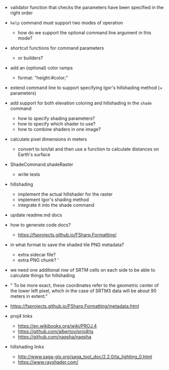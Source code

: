 ﻿- validator function that checks the parameters have been specified in the right order
- `help` command must support two modes of operation
    - how do we support the optional command line argument in this mode?
- shortcut functions for command parameters
    - or builders?

- add an (optional) color ramps
    - format: "height:#color;"
- extend command line to support specifying Igor's hillshading method (+ parameters)
- add support for both elevation coloring and hillshading in the `shade` command
    - how to specify shading parameters?
    - how to specify which shader to use?
    - how to combine shaders in one image?

-  calculate pixel dimensions in meters
    - convert to lon/lat and then use a function to calculate distances on Earth's surface

- ShadeCommand.shadeRaster
    - write tests

- hillshading
    - implement the actual hillshader for the raster
    - implement Igor's shading method
    - integrate it into the shade command
- update readme.md docs

- how to generate code docs?
    - https://fsprojects.github.io/FSharp.Formatting/

- in what format to save the shaded tile PNG metadata?  
    - extra sidecar file?
    - extra PNG chunk?
'
- we need one additional row of SRTM cells on each side to be able to calculate things for hillshading

- " To be more exact, these
coordinates refer to the geometric center of the lower left pixel, which in the case of SRTM3 data will be about 90 meters in extent."

- https://fsprojects.github.io/FSharp.Formatting/metadata.html

- proj4 links
    - https://en.wikibooks.org/wiki/PROJ.4
    - https://github.com/albertov/proj4hs
    - https://github.com/naqsha/naqsha
- hillshading links
    - http://www.saga-gis.org/saga_tool_doc/2.2.0/ta_lighting_0.html
    - https://www.rayshader.com/